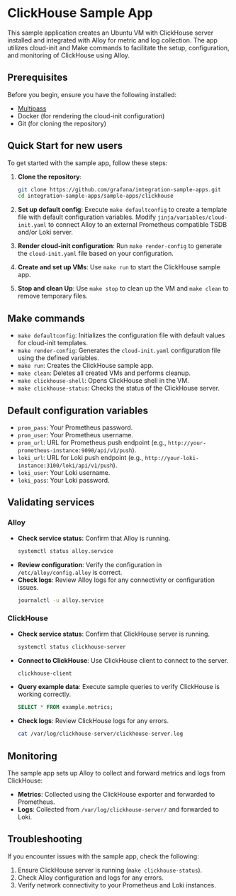 # ClickHouse Sample App

This sample application creates an Ubuntu VM with ClickHouse server installed and integrated with Alloy for metric and log collection. The app utilizes cloud-init and Make commands to facilitate the setup, configuration, and monitoring of ClickHouse using Alloy.

## Prerequisites

Before you begin, ensure you have the following installed:

- [Multipass](https://multipass.run/)
- Docker (for rendering the cloud-init configuration)
- Git (for cloning the repository)

## Quick Start for new users

To get started with the sample app, follow these steps:

1. **Clone the repository**: 
   ```sh
   git clone https://github.com/grafana/integration-sample-apps.git
   cd integration-sample-apps/sample-apps/clickhouse
   ```

2. **Set up default config**: 
   Execute `make defaultconfig` to create a template file with default configuration variables. Modify `jinja/variables/cloud-init.yaml` to connect Alloy to an external Prometheus compatible TSDB and/or Loki server.

3. **Render cloud-init configuration**: 
   Run `make render-config` to generate the `cloud-init.yaml` file based on your configuration.

4. **Create and set up VMs**: 
   Use `make run` to start the ClickHouse sample app.

6. **Stop and clean Up**: 
   Use `make stop` to clean up the VM and `make clean` to remove temporary files.

## Make commands

- `make defaultconfig`: Initializes the configuration file with default values for cloud-init templates.
- `make render-config`: Generates the `cloud-init.yaml` configuration file using the defined variables.
- `make run`: Creates the ClickHouse sample app.
- `make clean`: Deletes all created VMs and performs cleanup.
- `make clickhouse-shell`: Opens ClickHouse shell in the VM.
- `make clickhouse-status`: Checks the status of the ClickHouse server.

## Default configuration variables

- `prom_pass`: Your Prometheus password.
- `prom_user`: Your Prometheus username.
- `prom_url`: URL for Prometheus push endpoint (e.g., `http://your-prometheus-instance:9090/api/v1/push`).
- `loki_url`: URL for Loki push endpoint (e.g., `http://your-loki-instance:3100/loki/api/v1/push`).
- `loki_user`: Your Loki username.
- `loki_pass`: Your Loki password.

## Validating services

### Alloy
- **Check service status**: Confirm that Alloy is running.
  ```bash
  systemctl status alloy.service
  ```
- **Review configuration**: Verify the configuration in `/etc/alloy/config.alloy` is correct.
- **Check logs**: Review Alloy logs for any connectivity or configuration issues.
  ```bash
  journalctl -u alloy.service
  ```

### ClickHouse
- **Check service status**: Confirm that ClickHouse server is running.
  ```bash
  systemctl status clickhouse-server
  ```
- **Connect to ClickHouse**: Use ClickHouse client to connect to the server.
  ```bash
  clickhouse-client
  ```
- **Query example data**: Execute sample queries to verify ClickHouse is working correctly.
  ```sql
  SELECT * FROM example.metrics;
  ```
- **Check logs**: Review ClickHouse logs for any errors.
  ```bash
  cat /var/log/clickhouse-server/clickhouse-server.log
  ```

## Monitoring
The sample app sets up Alloy to collect and forward metrics and logs from ClickHouse:

- **Metrics**: Collected using the ClickHouse exporter and forwarded to Prometheus.
- **Logs**: Collected from `/var/log/clickhouse-server/` and forwarded to Loki.

## Troubleshooting
If you encounter issues with the sample app, check the following:

1. Ensure ClickHouse server is running (`make clickhouse-status`).
2. Check Alloy configuration and logs for any errors.
3. Verify network connectivity to your Prometheus and Loki instances. 